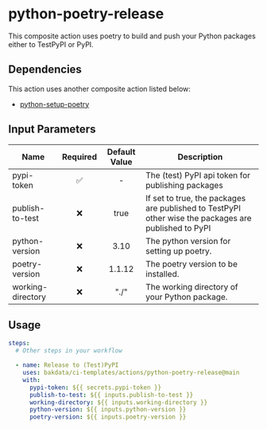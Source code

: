 # python-poetry-release

This composite action uses poetry to build and push your Python packages either to TestPyPI or PyPI.

## Dependencies

This action uses another composite action listed below:

* [python-setup-poetry](https://github.com/bakdata/ci-templates/tree/main/actions/python-setup-poetry)

## Input Parameters

| Name              | Required | Default Value | Description                                                                                          |
|-------------------|:--------:|:-------------:|------------------------------------------------------------------------------------------------------|
| pypi-token        |    ✅     |       -       | The (test) PyPI api token for publishing packages                                                    |
| publish-to-test   |    ❌     |     true      | If set to true, the packages are published to TestPyPI other wise the packages are published to PyPI |
| python-version    |    ❌     |     3.10      | The python version for setting up poetry.                                                            |
| poetry-version    |    ❌     |    1.1.12     | The poetry version to be installed.                                                                  |
| working-directory |    ❌     |     "./"      | The working directory of your Python package.                                                        |

## Usage

```yaml
steps:
  # Other steps in your workflow

  - name: Release to (Test)PyPI
    uses: bakdata/ci-templates/actions/python-poetry-release@main
    with:
      pypi-token: ${{ secrets.pypi-token }}
      publish-to-test: ${{ inputs.publish-to-test }}
      working-directory: ${{ inputs.working-directory }}
      python-version: ${{ inputs.python-version }}
      poetry-version: ${{ inputs.poetry-version }}
```
